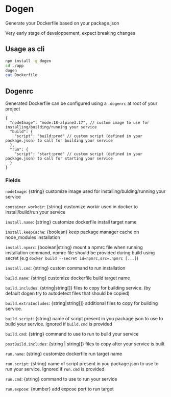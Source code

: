 # Dogen

Generate your Dockerfile based on your package.json

Very early stage of developpement, expect breaking changes

## Usage as cli

```bash
npm install -g dogen
cd ./app
dogen
cat Dockerfile
```

## Dogenrc

Generated Dockerfile can be configured using a `.dogenrc` at root of your project

```jsonc
{
  "nodeImage": "node:18-alpine3.17", // custom image to use for installing/building/running your service
  "build": {
    "script": "build:prod" // custom script (defined in your package.json) to call for building your service
  },
  "run": {
    "script": "start:prod" // custom script (defined in your package.json) to call for starting your service
  }
}
```

### Fields

`nodeImage`: {string} customize image used for installing/bulding/running your service

`container.workdir`: {string} customize workir used in docker to install/build/run your service

`install.name`: {string} customize dockerfile install target name

`install.keepCache`: {boolean} keep package manager cache on node_modules installation

`install.npmrc`: {boolean|string} mount a npmrc file when running installation command, npmrc file should be provided during build using secret (e.g `docker build --secret id=npmrc,src=.npmrc [...]`)

`install.cmd`: {string} custom command to run installation

`build.name`: {string} customize dockerfile build target name

`build.includes`: {string|string[]} files to copy for building service. (by default dogen try to autodetect files that should be copied)

`build.extraIncludes`: {string|string[]} additional files to copy for building service.

`build.script`: {string} name of script present in you package.json to use to build your service. Ignored if `build.cmd` is provided

`build.cmd`: {string} command to use to run to build your service

`postBuild.includes`: {string | string[]} files to copy after your service is built

`run.name`: {string} customize dockerfile run target name

`run.script`: {string} name of script present in you package.json to use to run your service. Ignored if `run.cmd` is provided

`run.cmd`: {string} command to use to run your service

`run.expose`: {number} add expose port to run target
